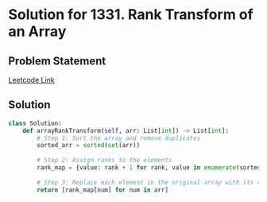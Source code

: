 # Solution for 1331. Rank Transform of an Array

## Problem Statement

[Leetcode Link](https://leetcode.com/problems/rank-transform-of-an-array/)

## Solution

```python
class Solution:
    def arrayRankTransform(self, arr: List[int]) -> List[int]:
        # Step 1: Sort the array and remove duplicates
        sorted_arr = sorted(set(arr))
        
        # Step 2: Assign ranks to the elements
        rank_map = {value: rank + 1 for rank, value in enumerate(sorted_arr)}
        
        # Step 3: Replace each element in the original array with its rank
        return [rank_map[num] for num in arr]

      